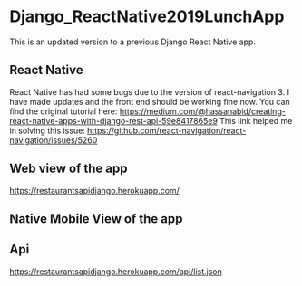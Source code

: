# Django_ReactNative2019LunchApp
This is an updated version to a previous Django React Native app.

## React Native 
React Native has had some bugs due to the version of react-navigation 3.
I have made updates and the front end should be working fine now.
You can find the original tutorial here: https://medium.com/@hassanabid/creating-react-native-apps-with-django-rest-api-59e8417865e9
This link helped me in solving this issue: https://github.com/react-navigation/react-navigation/issues/5260

## Web view of the app
https://restaurantsapidjango.herokuapp.com/

## Native Mobile View of the app

## Api
https://restaurantsapidjango.herokuapp.com/api/list.json

